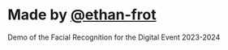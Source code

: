 # Made by [@ethan-frot](https://github.com/ethan-frot)

Demo of the Facial Recognition for the Digital Event 2023-2024
